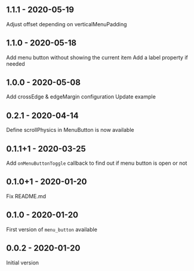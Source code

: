 ## 1.1.1 - 2020-05-19
Adjust offset depending on verticalMenuPadding

## 1.1.0 - 2020-05-18
Add menu button without showing the current item
Add a label property if needed

## 1.0.0 - 2020-05-08
Add crossEdge & edgeMargin configuration
Update example

## 0.2.1 - 2020-04-14 
Define scrollPhysics in MenuButton is now available

## 0.1.1+1 - 2020-03-25

Add `onMenuButtonToggle` callback to find out if menu button is open or not

## 0.1.0+1 - 2020-01-20

Fix README.md

## 0.1.0 - 2020-01-20

First version of `menu_button` available 

## 0.0.2 - 2020-01-20

Initial version